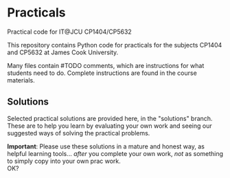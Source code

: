 # Practicals

Practical code for IT@JCU CP1404/CP5632

This repository contains Python code for practicals for the subjects CP1404 and CP5632 at James Cook University.

Many files contain #TODO comments, which are instructions for what students need to do. Complete instructions are found in the course materials.

## Solutions
Selected practical solutions are provided here, in the "solutions" branch.  
These are to help you learn by evaluating your own work and seeing our suggested ways of solving the practical problems. 

**Important**: Please use these solutions in a mature and honest way, as helpful learning tools... _after_ you complete your own work, _not_ as something to simply copy into your own prac work.  
OK?
